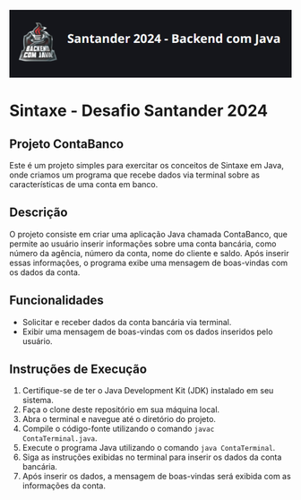 ![Imagem](https://raw.githubusercontent.com/vivianeoliveirah/ContaBanco/main/s1.PNG)

# Sintaxe - Desafio Santander 2024

## Projeto ContaBanco

Este é um projeto simples para exercitar os conceitos de Sintaxe em Java, onde criamos um programa que recebe dados via terminal sobre as características de uma conta em banco.

## Descrição

O projeto consiste em criar uma aplicação Java chamada ContaBanco, que permite ao usuário inserir informações sobre uma conta bancária, como número da agência, número da conta, nome do cliente e saldo. Após inserir essas informações, o programa exibe uma mensagem de boas-vindas com os dados da conta.

## Funcionalidades

- Solicitar e receber dados da conta bancária via terminal.
- Exibir uma mensagem de boas-vindas com os dados inseridos pelo usuário.

## Instruções de Execução

1. Certifique-se de ter o Java Development Kit (JDK) instalado em seu sistema.
2. Faça o clone deste repositório em sua máquina local.
3. Abra o terminal e navegue até o diretório do projeto.
4. Compile o código-fonte utilizando o comando `javac ContaTerminal.java`.
5. Execute o programa Java utilizando o comando `java ContaTerminal`.
6. Siga as instruções exibidas no terminal para inserir os dados da conta bancária.
7. Após inserir os dados, a mensagem de boas-vindas será exibida com as informações da conta.
